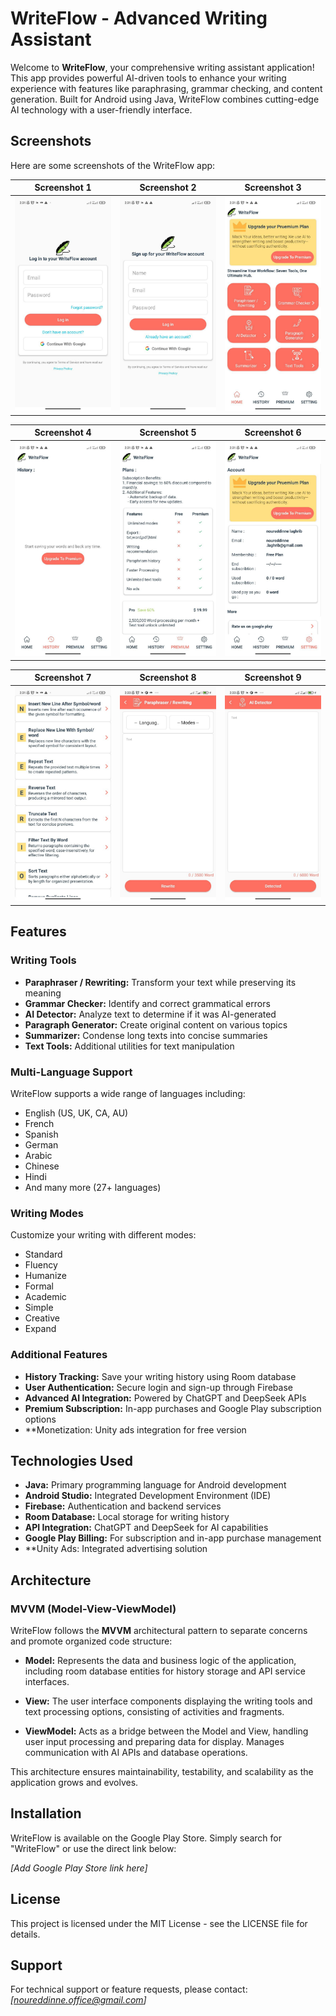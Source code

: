 # WriteFlow - Advanced Writing Assistant

Welcome to **WriteFlow**, your comprehensive writing assistant application! This app provides powerful AI-driven tools to enhance your writing experience with features like paraphrasing, grammar checking, and content generation. Built for Android using Java, WriteFlow combines cutting-edge AI technology with a user-friendly interface.

## Screenshots

Here are some screenshots of the WriteFlow app:

| Screenshot 1 | Screenshot 2 | Screenshot 3 |
|--------------|--------------|--------------|
| ![Screenshot 1](https://raw.githubusercontent.com/noureddinelaghribe/WriteFlow/refs/heads/main/WriteFlow/photo_2025-03-21_02-33-49%20(2).jpg) | ![Screenshot 2](https://raw.githubusercontent.com/noureddinelaghribe/WriteFlow/refs/heads/main/WriteFlow/photo_2025-03-21_02-33-50.jpg) | ![Screenshot 3](https://raw.githubusercontent.com/noureddinelaghribe/WriteFlow/refs/heads/main/WriteFlow/photo_2025-03-21_17-55-26.jpg) |

| Screenshot 4 | Screenshot 5 | Screenshot 6 |
|--------------|--------------|--------------|
| ![Screenshot 4](https://raw.githubusercontent.com/noureddinelaghribe/WriteFlow/refs/heads/main/WriteFlow/photo_2025-03-21_02-33-51.jpg) | ![Screenshot 5](https://raw.githubusercontent.com/noureddinelaghribe/WriteFlow/refs/heads/main/WriteFlow/photo_2025-03-21_02-33-50%20(3).jpg) | ![Screenshot 6](https://raw.githubusercontent.com/noureddinelaghribe/WriteFlow/refs/heads/main/WriteFlow/photo_2025-03-21_02-33-50%20(2).jpg) |

| Screenshot 7 | Screenshot 8 | Screenshot 9 |
|--------------|--------------|--------------|
| ![Screenshot 7](https://raw.githubusercontent.com/noureddinelaghribe/WriteFlow/refs/heads/main/WriteFlow/photo_2025-03-21_02-33-49.jpg) | ![Screenshot 8](https://raw.githubusercontent.com/noureddinelaghribe/WriteFlow/refs/heads/main/WriteFlow/photo_2025-03-21_02-33-47.jpg) | ![Screenshot 9](https://raw.githubusercontent.com/noureddinelaghribe/WriteFlow/refs/heads/main/WriteFlow/photo_2025-03-21_02-33-48.jpg) |


## Features

### Writing Tools
- **Paraphraser / Rewriting:** Transform your text while preserving its meaning
- **Grammar Checker:** Identify and correct grammatical errors
- **AI Detector:** Analyze text to determine if it was AI-generated
- **Paragraph Generator:** Create original content on various topics
- **Summarizer:** Condense long texts into concise summaries
- **Text Tools:** Additional utilities for text manipulation

### Multi-Language Support
WriteFlow supports a wide range of languages including:
- English (US, UK, CA, AU)
- French
- Spanish
- German
- Arabic
- Chinese
- Hindi
- And many more (27+ languages)

### Writing Modes
Customize your writing with different modes:
- Standard
- Fluency
- Humanize
- Formal
- Academic
- Simple
- Creative
- Expand

### Additional Features
- **History Tracking:** Save your writing history using Room database
- **User Authentication:** Secure login and sign-up through Firebase
- **Advanced AI Integration:** Powered by ChatGPT and DeepSeek APIs
- **Premium Subscription:** In-app purchases and Google Play subscription options
- **Monetization: Unity ads integration for free version

## Technologies Used

- **Java:** Primary programming language for Android development
- **Android Studio:** Integrated Development Environment (IDE)
- **Firebase:** Authentication and backend services
- **Room Database:** Local storage for writing history
- **API Integration:** ChatGPT and DeepSeek for AI capabilities
- **Google Play Billing:** For subscription and in-app purchase management
- **Unity Ads: Integrated advertising solution

## Architecture

### MVVM (Model-View-ViewModel)

WriteFlow follows the **MVVM** architectural pattern to separate concerns and promote organized code structure:

- **Model:** Represents the data and business logic of the application, including room database entities for history storage and API service interfaces.

- **View:** The user interface components displaying the writing tools and text processing options, consisting of activities and fragments.

- **ViewModel:** Acts as a bridge between the Model and View, handling user input processing and preparing data for display. Manages communication with AI APIs and database operations.

This architecture ensures maintainability, testability, and scalability as the application grows and evolves.

## Installation

WriteFlow is available on the Google Play Store. Simply search for "WriteFlow" or use the direct link below:

*[Add Google Play Store link here]*

## License

This project is licensed under the MIT License - see the LICENSE file for details.

## Support

For technical support or feature requests, please contact:
*[noureddinne.office@gmail.com]*

